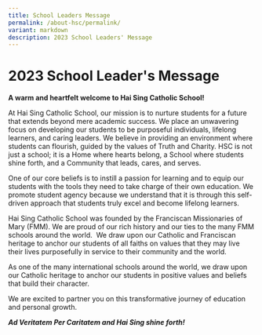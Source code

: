 ```yaml
---
title: School Leaders Message
permalink: /about-hsc/permalink/
variant: markdown
description: 2023 School Leaders' Message
---
```

# **2023 School Leader's Message**


**A warm and heartfelt welcome to Hai Sing Catholic School!**


At Hai Sing Catholic School, our mission is to nurture students for a future that extends beyond mere academic success. We place an unwavering focus on developing our students to be purposeful individuals, lifelong learners, and caring leaders. We believe in providing an environment where students can flourish, guided by the values of Truth and Charity. HSC is not just a school; it is a Home where hearts belong, a School where students shine forth, and a Community that leads, cares, and serves.

One of our core beliefs is to instill a passion for learning and to equip our students with the tools they need to take charge of their own education. We promote student agency because we understand that it is through this self-driven approach that students truly excel and become lifelong learners.

Hai Sing Catholic School was founded by the Franciscan Missionaries of Mary (FMM). We are proud of our rich history and our ties to the many FMM schools around the world.  We draw upon our Catholic and Franciscan heritage to anchor our students of all faiths on values that they may live their lives purposefully in service to their community and the world.  

As one of the many international schools around the world, we draw upon our Catholic heritage to anchor our students in positive values and beliefs that build their character.

We are excited to partner you on this transformative journey of education and personal growth.

***Ad Veritatem Per Caritatem and Hai Sing shine forth!***